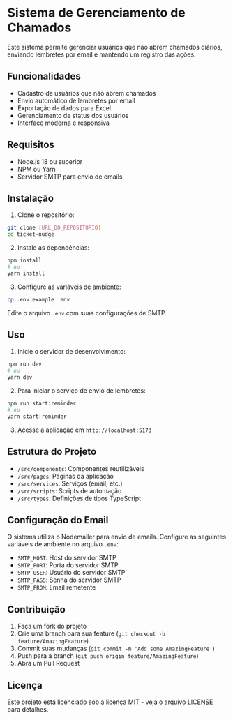 # Sistema de Gerenciamento de Chamados

Este sistema permite gerenciar usuários que não abrem chamados diários, enviando lembretes por email e mantendo um registro das ações.

## Funcionalidades

- Cadastro de usuários que não abrem chamados
- Envio automático de lembretes por email
- Exportação de dados para Excel
- Gerenciamento de status dos usuários
- Interface moderna e responsiva

## Requisitos

- Node.js 18 ou superior
- NPM ou Yarn
- Servidor SMTP para envio de emails

## Instalação

1. Clone o repositório:
```bash
git clone [URL_DO_REPOSITORIO]
cd ticket-nudge
```

2. Instale as dependências:
```bash
npm install
# ou
yarn install
```

3. Configure as variáveis de ambiente:
```bash
cp .env.example .env
```
Edite o arquivo `.env` com suas configurações de SMTP.

## Uso

1. Inicie o servidor de desenvolvimento:
```bash
npm run dev
# ou
yarn dev
```

2. Para iniciar o serviço de envio de lembretes:
```bash
npm run start:reminder
# ou
yarn start:reminder
```

3. Acesse a aplicação em `http://localhost:5173`

## Estrutura do Projeto

- `/src/components`: Componentes reutilizáveis
- `/src/pages`: Páginas da aplicação
- `/src/services`: Serviços (email, etc.)
- `/src/scripts`: Scripts de automação
- `/src/types`: Definições de tipos TypeScript

## Configuração do Email

O sistema utiliza o Nodemailer para envio de emails. Configure as seguintes variáveis de ambiente no arquivo `.env`:

- `SMTP_HOST`: Host do servidor SMTP
- `SMTP_PORT`: Porta do servidor SMTP
- `SMTP_USER`: Usuário do servidor SMTP
- `SMTP_PASS`: Senha do servidor SMTP
- `SMTP_FROM`: Email remetente

## Contribuição

1. Faça um fork do projeto
2. Crie uma branch para sua feature (`git checkout -b feature/AmazingFeature`)
3. Commit suas mudanças (`git commit -m 'Add some AmazingFeature'`)
4. Push para a branch (`git push origin feature/AmazingFeature`)
5. Abra um Pull Request

## Licença

Este projeto está licenciado sob a licença MIT - veja o arquivo [LICENSE](LICENSE) para detalhes.
